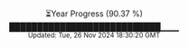 <p align="center">
⏳Year Progress (90.37 %) <br>
███████████████████████████▁▁▁ <br>
<sub>Updated: Tue, 26 Nov 2024 18:30:20 GMT</sub>
</p>

